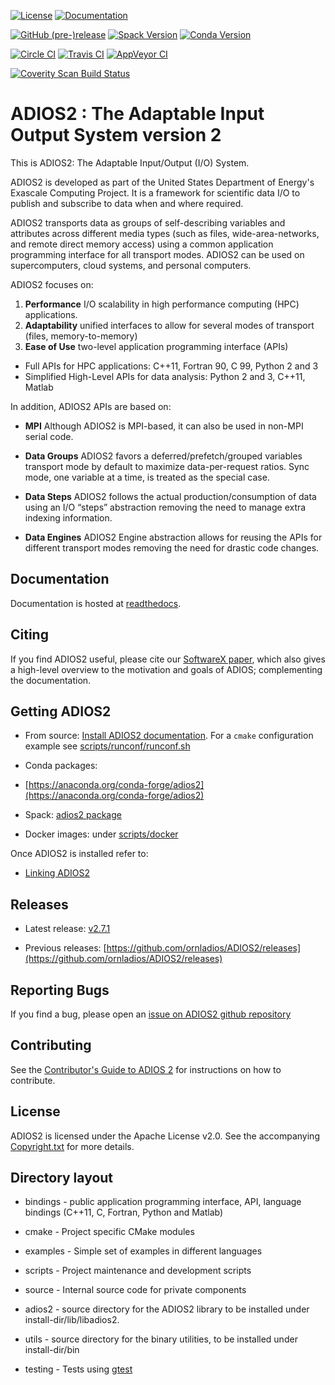 [![License](https://img.shields.io/badge/License-Apache%202.0-blue.svg)](https://opensource.org/licenses/Apache-2.0)
[![Documentation](https://readthedocs.org/projects/adios2/badge/?version=latest)](https://adios2.readthedocs.io/en/latest/?badge=latest)

[![GitHub (pre-)release](https://img.shields.io/github/release/ornladios/adios2/all.svg)]()
[![Spack Version](https://img.shields.io/spack/v/adios2.svg)](https://spack.readthedocs.io/en/latest/package_list.html#adios2)
[![Conda Version](https://img.shields.io/conda/vn/conda-forge/adios2)](https://anaconda.org/conda-forge/adios2)

[![Circle CI](https://circleci.com/gh/ornladios/ADIOS2.svg?style=shield)](https://circleci.com/gh/ornladios/ADIOS2)
[![Travis CI](https://api.travis-ci.com/ornladios/ADIOS2.svg)](https://travis-ci.com/ornladios/ADIOS2)
[![AppVeyor CI](https://ci.appveyor.com/api/projects/status/0s2a3qp57hgbvlhj?svg=true)](https://ci.appveyor.com/project/ornladios/adios2)

[![Coverity Scan Build Status](https://scan.coverity.com/projects/11116/badge.svg)](https://scan.coverity.com/projects/ornladios-adios2)


# ADIOS2 : The Adaptable Input Output System version 2

This is ADIOS2: The Adaptable Input/Output (I/O) System.

ADIOS2 is developed as part of the United States Department of Energy's Exascale Computing Project.
It is a framework for scientific data I/O to publish and subscribe to data when and where required.

ADIOS2 transports data as groups of self-describing variables and attributes across different media types (such as files, wide-area-networks, and remote direct memory access) using a common application programming interface for all transport modes.
ADIOS2 can be used on supercomputers, cloud systems, and personal computers.

ADIOS2 focuses on:

1. **Performance** I/O scalability in high performance computing (HPC) applications.
2. **Adaptability** unified interfaces to allow for several modes of transport (files, memory-to-memory)  
3. **Ease of Use** two-level application programming interface (APIs)
* Full APIs for HPC applications: C++11, Fortran 90, C 99, Python 2 and 3
* Simplified High-Level APIs for data analysis: Python 2 and 3, C++11, Matlab

In addition, ADIOS2 APIs are based on:

* **MPI** Although ADIOS2 is MPI-based, it can also be used in non-MPI serial code.

* **Data Groups** ADIOS2 favors a deferred/prefetch/grouped variables transport mode by default to maximize data-per-request ratios.
Sync mode, one variable at a time, is treated as the special case.

* **Data Steps** ADIOS2 follows the actual production/consumption of data using an I/O “steps” abstraction removing the need to manage extra indexing information.

* **Data Engines** ADIOS2 Engine abstraction allows for reusing the APIs for different transport modes removing the need for drastic code changes.

## Documentation

Documentation is hosted at [readthedocs](https://adios2.readthedocs.io).

## Citing

If you find ADIOS2 useful, please cite our [SoftwareX paper](https://doi.org/10.1016/j.softx.2020.100561), which also gives a high-level overview to the motivation and goals of ADIOS; complementing the documentation.

## Getting ADIOS2

* From source: [Install ADIOS2 documentation](https://adios2.readthedocs.io/en/latest/setting_up/setting_up.html#).
For a `cmake` configuration example see [scripts/runconf/runconf.sh](https://github.com/ornladios/ADIOS2/blob/master/scripts/runconf/runconf.sh)


* Conda packages:
* [https://anaconda.org/conda-forge/adios2](https://anaconda.org/conda-forge/adios2)


* Spack: [adios2 package](https://spack.readthedocs.io/en/latest/package_list.html#adios2)


* Docker images: under [scripts/docker](https://github.com/ornladios/ADIOS2/tree/master/scripts/docker)


Once ADIOS2 is installed refer to: 

* [Linking ADIOS2](https://adios2.readthedocs.io/en/latest/setting_up/setting_up.html#linking-adios-2)


## Releases

* Latest release: [v2.7.1](https://github.com/ornladios/ADIOS2/releases/tag/v2.7.1)

* Previous releases: [https://github.com/ornladios/ADIOS2/releases](https://github.com/ornladios/ADIOS2/releases)

## Reporting Bugs

If you find a bug, please open an [issue on ADIOS2 github repository](https://github.com/ornladios/ADIOS2/issues)

## Contributing

See the [Contributor's Guide to ADIOS 2](Contributing.md) for instructions on how to contribute.

## License
ADIOS2 is licensed under the Apache License v2.0.
See the accompanying [Copyright.txt](Copyright.txt) for more details.


## Directory layout
* bindings - public application programming interface, API, language bindings (C++11, C, Fortran, Python and Matlab)

* cmake - Project specific CMake modules

* examples - Simple set of examples in different languages

* scripts - Project maintenance and development scripts

* source - Internal source code for private components 
* adios2 - source directory for the ADIOS2 library to be installed under install-dir/lib/libadios2.
* utils  - source directory for the binary utilities, to be installed under install-dir/bin

* testing - Tests using [gtest](https://github.com/google/googletest)
